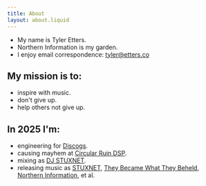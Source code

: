 ```yaml
---
title: About
layout: about.liquid
---
```


- My name is Tyler Etters.
- Northern Information is my garden.
- I enjoy email correspondence: [tyler@etters.co](tyler@etters.co)

## My mission is to:

- inspire with music.
- don't give up.
- help others not give up.

## In 2025 I'm:

- engineering for [Discogs](https://discogs.com).
- causing mayhem at [Circular Ruin DSP](https://circularruindsp.com).
- mixing as [DJ STUXNET](https://soundcloud.com/tyleretters).
- releasing music as [STUXNET](https://stuxnet.me), [They Became What They Beheld](https://tbwtb.com), [Northern Information](https://northerninformation.bandcamp.com/), et al.
